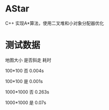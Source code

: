 # AStar
C++ 实现A*算法，使用二叉堆和小对象分配器优化

测试数据
===================================
地图大小                    是否斜走                     耗时


100*100                     否                     0.004s


100*100          是         0.001s


1000*1000        否         0.263s


1000*1000        是         0.07s
